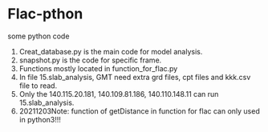 # Flac-pthon
some python code

1. Creat_database.py is the main code for model analysis.
2. snapshot.py is the code for specific frame.
3. Functions mostly located in function_for_flac.py
4. In file 15.slab_analysis, GMT need extra grd files, cpt files and kkk.csv file to read.
5. Only the 140.115.20.181, 140.109.81.186, 140.110.148.11 can run 15.slab_analysis.
6. 20211203Note: function of getDistance in function for flac can only used in python3!!! 
